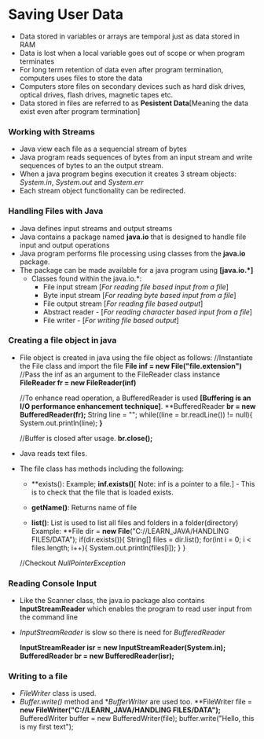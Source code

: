 # Saving User Data
- Data stored in variables or arrays are temporal just as data stored in RAM
- Data is lost when a local variable goes out of scope or when program terminates
- For long term retention of data even after program termination, computers uses files to store the data
- Computers store files on secondary devices such as hard disk drives, optical drives, flash drives, magnetic tapes etc.
- Data stored in files are referred to as **Pesistent Data**[Meaning the data exist even after program termination]
    
### Working with Streams
- Java view each file as a sequencial stream of bytes
- Java program reads sequences of bytes from an input stream and write sequences of bytes to an the output stream.
- When a java program begins execution it creates 3 stream objects: *System.in*, *System.out* and *System.err*
- Each stream object functionality can be redirected.

### Handling Files with Java
- Java defines input streams and output streams
- Java contains a package named **java.io** that is designed to handle file input and output operations
- Java program performs file processing using classes from the **java.io** package.
- The package can be made available for a java program using **[java.io.*]**
    - Classes found within the java.io.*:
        - File input stream [*For reading file based input from a file*]
        - Byte input stream [*For reading byte based input from a file*]
        - File output stream [*For reading file based output*]
        - Abstract reader - [*For reading character based input from a file*]
        - File writer - [*For writing file based output*]

### Creating a file object in java
- File object is created in java using the file object as follows:
    //Instantiate the File class and import the file
    **File inf = new File("file.extension")**
    //Pass the inf as an argument to the FileReader class instance
    **FileReader fr = new FileReader(inf)**

    //To enhance read operation, a BufferedReader is used **[Buffering is an I/O performance enhancement technique]**.
    **BufferedReader **br = new BufferedReader(fr);**
        String line = "";
        while((line = br.readLine()) != null){
        System.out.println(line);
    **}**

    //Buffer is closed after usage.
    **br.close();**

- Java reads text files.
- The file class has methods including the following: 
    - **exists(): Example; **inf.exists()**[ Note: inf is a pointer to a file.] - This is to check that the file that is loaded exists.

    - **getName()**: Returns name of file

    - **list()**: List is used to list all files and folders in a folder(directory)
        Example: 
            **File dir = **new File**("C://LEARN_JAVA/HANDLING FILES/DATA");
            if(dir.exists()){
                String[] files = dir.list();
                for(int i = 0; i < files.length; i++){
                    System.out.println(files[i]);
                }
            }
    
    //Checkout *NullPointerException*

### Reading Console Input
- Like the Scanner class, the java.io package also contains **InputStreamReader** which enables the program to read user input from the command line
- *InputStreamReader* is slow so there is need for *BufferedReader*

    **InputStreamReader isr = new InputStreamReader(System.in);**
    **BufferedReader br = new BufferedReader(isr);**

### Writing to a file
- *FileWriter* class is used.
- *Buffer.write()* method and **BufferWriter* are used too.
    **FileWriter file = **new FileWriter("C://LEARN_JAVA/HANDLING FILES/DATA");**
        BufferedWriter buffer = new BufferedWriter(file);
        buffer.write("Hello, this is my first text");

